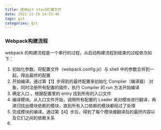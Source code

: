 ```yaml
---
title: 使用git stash贮藏文件
date: 2021-11-19 14:53:46
tags: git
categories: git
---
```


### Webpack构建流程

webpack 的构建流程是一个串行的过程，从启动构建流程到结束的过程依次如下：

1. 初始化参数。将配置文件（webpack.config.js）与 shell 中的参数合并到一起，得出最终的配置
1. 开始编译。通过第【1】步得到的最终配置来初始化 Complier（编译器） 对象，同时注册所有配置的插件，执行 Compiler 的 run 方法开始编译
1. 确定入口 。根据配置里的 entry 找到所有的入口文件
1. 编译模块。从入口文件开始，调用所有配置的 Loader 来对模块进行翻译，再递归找出模块依赖的模块，直到所有入口依赖的模块都经过了处理
1. 完成模块的编译。通过第【4】步后，得到了每个模块被翻译后的最终内容以及它们之间的依赖关系
1. 

